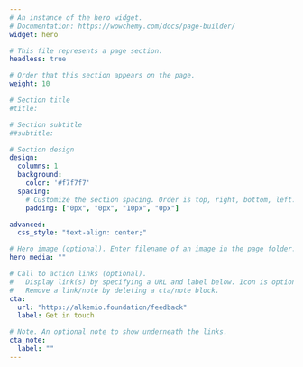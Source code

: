 ```yaml
---
# An instance of the hero widget.
# Documentation: https://wowchemy.com/docs/page-builder/
widget: hero

# This file represents a page section.
headless: true

# Order that this section appears on the page.
weight: 10

# Section title
#title: 

# Section subtitle
##subtitle: 

# Section design
design:
  columns: 1
  background:
    color: '#f7f7f7'
  spacing:
    # Customize the section spacing. Order is top, right, bottom, left.
    padding: ["0px", "0px", "10px", "0px"]

advanced:
  css_style: "text-align: center;"

# Hero image (optional). Enter filename of an image in the page folder.
hero_media: ""

# Call to action links (optional).
#   Display link(s) by specifying a URL and label below. Icon is optional for `cta`.
#   Remove a link/note by deleting a cta/note block.
cta:
  url: "https://alkemio.foundation/feedback"
  label: Get in touch

# Note. An optional note to show underneath the links.
cta_note:
  label: ""
---
```

